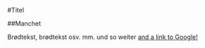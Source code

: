 #Titel

##Manchet

Brødtekst, brødtekst osv. mm. und so weiter [and a link to Google!](http://google.com)
